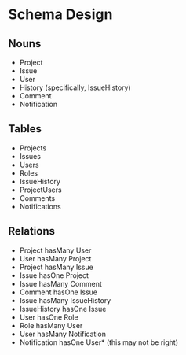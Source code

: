 # Schema Design 

## Nouns 
- Project 
- Issue 
- User 
- History (specifically, IssueHistory)
- Comment
- Notification

## Tables 
- Projects
- Issues
- Users
- Roles
- IssueHistory
- ProjectUsers
- Comments  
- Notifications

## Relations
- Project hasMany User 
- User hasMany Project
- Project hasMany Issue
- Issue hasOne Project
- Issue hasMany Comment 
- Comment hasOne Issue 
- Issue hasMany IssueHistory 
- IssueHistory hasOne Issue
- User hasOne Role
- Role hasMany User
- User hasMany Notification 
- Notification hasOne User* (this may not be right)